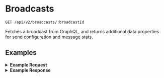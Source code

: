 # Broadcasts

```
GET /api/v2/broadcasts/:broadcastId
```
Fetches a broadcast from GraphQL, and returns additional data properties for send configuration and message stats. 


## Examples

<details>
<summary><strong>Example Request</strong></summary>

```
curl -X "GET" "http://localhost:5100/api/v2/broadcasts/1S4pnWcZ3qeK0IyU6u4gYE" \
     -H "Authorization: Basic cHVwcGV0OnRvdGFsbHlzZWNyZXQ="
```
</details>

<details>
<summary><strong>Example Response</strong></summary>

```
{
  "data": {
    "id": "257eBFFXnay6QoUOCuuiS0",
    "name": "GrabTheMic2018_Jul3_Pending_FINAL",
    "createdAt": "2018-07-04T13:24:32.793Z",
    "updatedAt": "2018-07-05T13:34:50.370Z",
    "message": {
      "text": "It's Tej, happy 5th of July! Even though the holiday's over, you can still enjoy this playlist we made you all summer. Enjoy: https://www.dosomething.org/us/fourth-of-july-playlist?user_id={{user.id}}&broadcastid=257eBFFXnay6QoUOCuuiS0",
      "attachments": [
        
      ],
      "template": "rivescript"
    },
    "campaignId": null,
    "topic": "survey_response",
    "webhook": {
      "headers": {
        "Content-Type": "application/json"
      },
      "url": "http://<secret>:<secret>@localhost:5050/api/v1/webhooks/customerio-gambit-broadcast?origin=broadcastLite",
      "body": {
        "broadcastId": "2IkRmKYUqySjPTEEHDS8q1",
        "userId": "{{customer.id}}",
        "addrState": "{{customer.addr_state}}",
        "mobile": "{{customer.phone}}",
        "smsStatus": "{{customer.sms_status}}"
      }
    },
    "stats": {
      "outbound": {
        "total": 13059
      },
      "inbound": {
        "total": 460,
        "macros": {
          "subscriptionStatusStop": 25,
          "sendInfoMessage": 1,
          "declinedTopic": 40,
          "confirmedTopic": 384,
          "catchAll": 10
        }
      }
    }
  }
}
```
</details>
